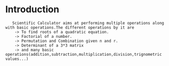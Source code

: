 # Introduction

       Scientific Calculator aims at performing multiple operations along with basic operations.The different operations by it are
        -> To find roots of a quadratic equation.
        -> Factorial of a number.
        -> Permutation and Combination given n and r.
        -> Determinant of a 3*3 matrix
        -> and many basic operations(addition,subtraction,multiplication,division,trignometric values...)
       
       
